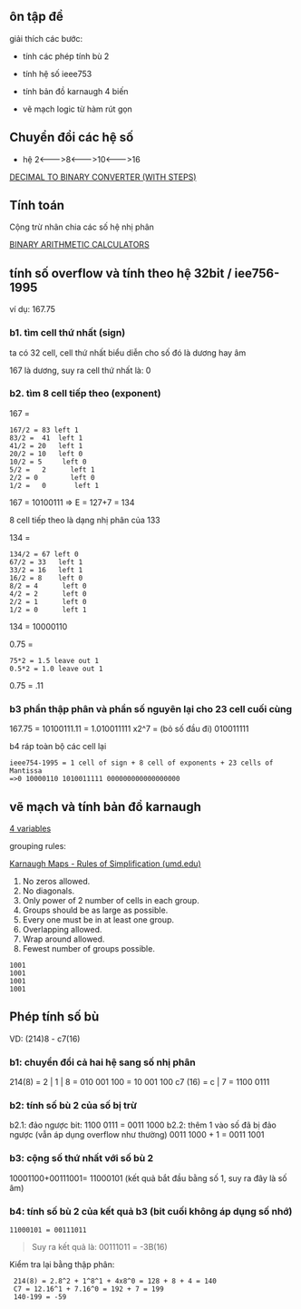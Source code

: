 ## ôn  tập đề

giải thích các bước:

- tính các phép tính bù 2 

- tính hệ số ieee753

- tính bản đồ karnaugh 4 biến 

- vẽ mạch logic từ hàm rút gọn 
## Chuyển đổi các hệ số 

- hệ 2<--->8<--->10<--->16

[DECIMAL TO BINARY CONVERTER (WITH STEPS)](https://madformath.com/calculators/basic-math/base-converters/decimal-to-binary-converter-with-steps/decimal-to-binary-converter-with-steps)

## Tính toán

Cộng trừ nhân chia các số hệ nhị phân

[BINARY ARITHMETIC CALCULATORS](https://madformath.com/calculators/digital-systems/binary-arithmetic/binary-arithmetic-calculators)

## tính số overflow và tính theo hệ 32bit / iee756-1995

ví dụ: 167.75

###  b1. tìm cell thứ nhất (sign)
ta có 32 cell, cell thứ nhất biểu diễn cho số đó là dương hay âm

167 là dương, suy ra cell thứ nhất là: 0

### b2. tìm 8 cell tiếp theo (exponent)

167 = 
```
167/2 = 83 left 1
83/2 =  41  left 1
41/2 = 20   left 1
20/2 = 10   left 0
10/2 = 5     left 0
5/2 =   2      left 1
2/2 = 0        left 0 
1/2 =   0       left 1 
```
167 = 10100111 => E = 127+7 = 134 

8 cell tiếp theo là dạng nhị phân của 133 

134 = 

```
134/2 = 67 left 0
67/2 = 33   left 1
33/2 = 16   left 1 
16/2 = 8    left 0 
8/2 = 4      left 0 
4/2 = 2      left 0 
2/2 = 1      left 0
1/2 = 0      left 1

```

134 = 10000110

0.75 =
```
75*2 = 1.5 leave out 1
0.5*2 = 1.0 leave out 1
```
0.75 = .11

### b3 phần thập phân và phần số nguyên lại cho 23 cell cuối cùng

167.75 = 10100111.11 = 1.010011111 x2^7 = (bỏ số đầu đi) 010011111

b4 ráp toàn bộ các cell lại 

```
ieee754-1995 = 1 cell of sign + 8 cell of exponents + 23 cells of Mantissa
=>0 10000110 1010011111 000000000000000000
```

## vẽ mạch và tính bản đồ karnaugh 

[4 variables](http://www.32x8.com/var4.html)

grouping rules: 

[Karnaugh Maps - Rules of Simplification (umd.edu)](http://www2.physics.umd.edu/~drew/spr07/Karnaugh%20Maps%20-%20Rules%20of%20Simplification.htm#:~:text=Groups%20may%20be%20horizontal%20or,1's%20since%2021%20%3D%202.)

1. No zeros allowed.
2. No diagonals.
3. Only power of 2 number of cells in each group.
4. Groups should be as large as possible.
5. Every one must be in at least one group.
6. Overlapping allowed.
7. Wrap around allowed.
8. Fewest number of groups possible.

```
1001
1001
1001
1001
```

## Phép tính số bù

VD: (214)8 - c7(16)

### b1: chuyển đổi cả hai hệ sang số nhị phân 

 214(8) = 2 | 1 | 8 = 010 001 100 = 10 001 100
 c7 (16) = c | 7 = 1100 0111

### b2: tính số bù 2 của số bị trừ 

 b2.1: đảo ngược bit: 
	 1100 0111 = 0011 1000
 b2.2: thêm 1 vào số đã bị đảo ngược (vẫn áp dụng overflow như thường) 
	0011 1000 + 1 = 0011 1001

### b3: cộng số thứ nhất với số bù 2
 
 10001100+00111001= 11000101
 (kết quả bắt đầu bằng số 1, suy ra đây là số âm)

### b4: tính số bù 2 của kết quả b3 (bit cuối không áp dụng số nhớ)

 `11000101 = 00111011 `
 
>Suy ra kết quả là: 00111011 = -3B(16)

Kiểm tra lại bằng thập phân: 
```
 214(8) = 2.8^2 + 1^8^1 + 4x8^0 = 128 + 8 + 4 = 140
 C7 = 12.16^1 + 7.16^0 = 192 + 7 = 199
 140-199 = -59
 
``` 
